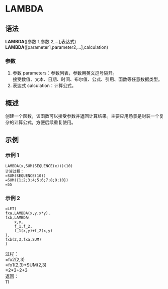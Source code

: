 # LAMBDA

## 语法

**LAMBDA**([参数 1,参数 2,...],表达式)  
**LAMBDA**([parameter1,parameter2,...],calculation)

### 参数

1. 参数 parameters：参数列表，参数用英文逗号隔开。  
   接受数值、文本、日期、时间、布尔值、公式、引用、函数等任意数据类型。
2. 表达式 calculation：计算公式。

## 概述

创建一个函数，该函数可以接受参数并返回计算结果。主要应用场景是封装一个复杂的计算公式，方便后续重复使用。

## 示例

### 示例 1

```excel
LAMBDA(x,SUM(SEQUENCE(x)))(10)
计算过程：
=SUM(SEQUENCE(10))
=SUM({1;2;3;4;5;6;7;8;9;10})
=55
```

### 示例 2

```excel
=LET(
fxa,LAMBDA(x,y,x*y),
fxb,LAMBDA(
    x,y,
    f_1,f_2,
    f_1(x,y)+f_2(x,y)
),
fxb(2,3,fxa,SUM)
)
```

过程：  
=fx2(2,3)  
=fx1(2,3)+SUM(2,3)  
=2\*3+2+3  
返回：  
11
